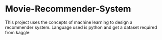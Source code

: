 # Movie-Recommender-System
This project uses the concepts of machine learning to design a recommender system. Language used is python and get a dataset required from kaggle

